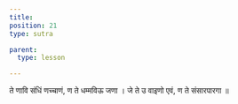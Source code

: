 ```yaml
---
title: 
position: 21
type: sutra

parent:
  type: lesson

---
```


ते णावि संधिं णच्चाणं, ण ते धम्मविऊ जणा ।
जे ते उ वाइणो एवं, ण ते संसारपारगा ॥